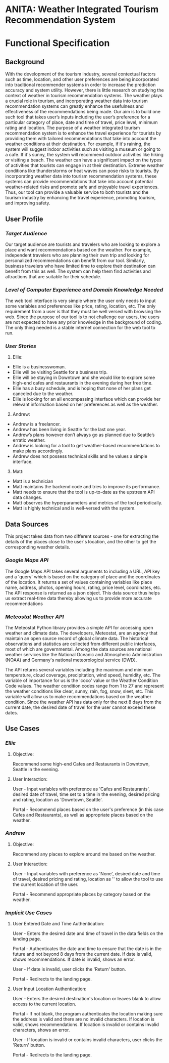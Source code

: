 # **ANITA: Weather Integrated Tourism Recommendation System**

# **Functional Specification**

## **Background**

With the development of the tourism industry, several contextual factors such as time, location, and other user preferences are being incorporated into traditional recommender systems in order to increase the prediction accuracy and system utility. However, there is little research on studying the context of weather in tourism recommendation systems. The weather plays a crucial role in tourism, and incorporating weather data into tourism recommendation systems can greatly enhance the usefulness and effectiveness of the recommendations being made. Our aim is to build one such tool that takes user’s inputs including the user’s preference for a particular category of place, date and time of travel, price level, minimum rating and location. The purpose of a weather integrated tourism recommendation system is to enhance the travel experience for tourists by providing them with tailored recommendations that take into account the weather conditions at their destination. For example, if it's raining, the system will suggest indoor activities such as visiting a museum or going to a cafe. If it's sunny, the system will recommend outdoor activities like hiking or visiting a beach. The weather can have a significant impact on the types of activities that tourists can engage in at their destination. Extreme weather conditions like thunderstorms or heat waves can pose risks to tourists. By incorporating weather data into tourism recommendation systems, these systems can provide recommendations that take into account potential weather-related risks and promote safe and enjoyable travel experiences. Thus, our tool can provide a valuable service to both tourists and the tourism industry by enhancing the travel experience, promoting tourism, and improving safety.

## **User Profile**

### *Target Audience*

Our target audience are tourists and travelers who are looking to explore a place and want recommendations based on the weather. For example, independent travelers who are planning their own trip and looking for personalized recommendations can benefit from our tool. Similarly, business travelers who have limited time to explore their destination can benefit from this as well. The system can help them find activities and attractions that are suitable for their schedule. 

### *Level of Computer Experience and Domain Knowledge Needed*

The web tool interface is very simple where the user only needs to input some variables and preferences like price, rating, location, etc. The only requirement from a user is that they must be well versed with browsing the web. Since the purpose of our tool is to not challenge our users, the users are not expected to have any prior knowledge in the background of coding. The only thing needed is a stable internet connection for the web tool to run.

### *User Stories*

1. Ellie:
* Ellie is a businesswoman.
* Ellie will be visiting Seattle for a business trip.
* Ellie will be staying in Downtown and she would like to explore some high-end cafes and restaurants in the evening during her free time.
* Ellie has a busy schedule, and is hoping that none of her plans get canceled due to the weather.
* Ellie is looking for an all encompassing interface which can provide her relevant information based on her preferences as well as the weather.

2. Andrew:
* Andrew is a freelancer.
* Andrew has been living in Seattle for the last one year.
* Andrew’s plans however don’t always go as planned due to Seattle’s erratic weather.
* Andrew is looking for a tool to get weather-based recommendations to make plans accordingly.
* Andrew does not possess technical skills and he values a simple interface.

3. Matt:
* Matt is a technician
* Matt maintains the backend code and tries to improve its performance.
* Matt needs to ensure that the tool is up-to-date as the upstream API data changes.
* Matt observes the hyperparameters and metrics of the tool periodically.
* Matt is highly technical and is well-versed with the system.

## **Data Sources**

This project takes data from two different sources - one for extracting the details of the places close to the user's location, and the other to get the corresponding weather details.

### *Google Maps API*

The Google Maps API takes several arguments to including a URL, API key and a 'query' which is based on the category of place and the coordinates of the location. It returns a set of values containing variables like place name, address, photos, opening hours, rating, price level, coordinates, etc. The API response is returned as a json object. This data source thus helps us extract real-time data thereby allowing us to provide more accurate recommendations

### *Meteostat Weather API* 

The Meteostat Python library provides a simple API for accessing open weather and climate data. The developers, Meteostat, are an agency that maintain an open source record of global climate data. The historical observations and statistics are collected from different public interfaces, most of which are governmental. Among the data sources are national weather services like the National Oceanic and Atmospheric Administration (NOAA) and Germany's national meteorological service (DWD).

The API returns several variables including the maximum and minimum temperature, cloud coverage, precipitation, wind speed, humidity, etc. The variable of importance for us is the 'coco' value or the Weather Condition Code values. The weather condition codes range from 1 to 27 and represent the weather conditions like clear, sunny, rain, fog, snow, sleet, etc. This variable will allow us to make recommendations based on the weather condition. Since the weather API has data only for the next 8 days from the current date, the desired date of travel for the user cannot exceed these dates.

## **Use Cases**

### *Ellie*

1. Objective:

   Recommend some high-end Cafes and Restaurants in Downtown, Seattle in the evening.

2. User Interaction:
   
   User - Input variables with preference as 'Cafes and Restaurants', desired date of travel, time set to a time in the evening, desired pricing and rating, location as 'Downtown, Seattle'.

   Portal - Recommend places based on the user's preference (in this case Cafes and Restaurants), as well as appropriate places based on the weather.

### *Andrew*

1. Objective:

   Recommend any places to explore around me based on the weather.

2. User Interaction:
   
   User - Input variables with preference as 'None', desired date and time of travel, desired pricing and rating, location as '' to allow the tool to use the current location of the user.

   Portal - Recommend appropriate places by category based on the weather.

### *Implicit Use Cases*

1. User Entered Date and Time Authentication:

   User - Enters the desired date and time of travel in the data fields on the landing page.

   Portal - Authenticates the date and time to ensure that the date is in the future and not beyond 8 days from the current date.
            If date is valid, shows recommendations.
            If date is invalid, shows an error.
            
   User - If date is invalid, user clicks the 'Return' button.

   Portal - Redirects to the landing page.

2. User Input Location Authentication:

   User - Enters the desired destination's location or leaves blank to allow access to the current location.

   Portal - If not blank, the program authenticates the location making sure the address is valid and there are no invalid characters.
            If location is valid, shows recommendations.
            If location is invalid or contains invalid characters, shows an error.
            
   User - If location is invalid or contains invalid characters, user clicks the 'Return' button.

   Portal - Redirects to the landing page.

